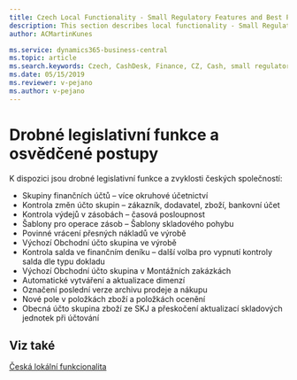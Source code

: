 ```yaml
---
title: Czech Local Functionality - Small Regulatory Features and Best Practices | Microsoft Docs
description: This section describes local functionality - Small Regulatory Features and Best Practices
author: ACMartinKunes

ms.service: dynamics365-business-central
ms.topic: article
ms.search.keywords: Czech, CashDesk, Finance, CZ, Cash, small regulatory features, best practices
ms.date: 05/15/2019
ms.reviewer: v-pejano
ms.author: v-pejano
---
```


# Drobné legislativní funkce a osvědčené postupy
K dispozici jsou drobné legislativní funkce a zvyklosti českých společností:
- Skupiny finančních účtů – více okruhové účetnictví
- Kontrola změn účto skupin – zákazník, dodavatel, zboží, bankovní účet
- Kontrola výdejů v zásobách – časová posloupnost
- Šablony pro operace zásob  – Šablony skladového pohybu
- Povinné vrácení přesných nákladů ve výrobě
- Výchozí Obchodní účto skupina ve výrobě
- Kontrola salda ve finančním deníku – další volba pro vypnutí kontroly salda dle typu dokladu
- Výchozí Obchodní účto skupina v Montážních zakázkách
- Automatické vytváření a aktualizace dimenzí
- Označení poslední verze archivu prodeje a nákupu
- Nové pole v položkách zboží a položkách ocenění
- Obecná účto skupina zboží ze SKJ a přeskočení aktualizací skladových jednotek při účtování

## Viz také
[Česká lokální funkcionalita](czech-local-functionality.md)
